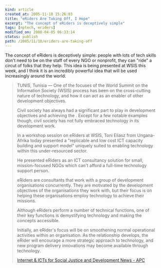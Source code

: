 ```yaml
---
kind: article
created_at: 2005-11-18 15:26:03
title: "eRiders Are Taking Off, I Hope"
excerpt: "The concept of eRiders is deceptively simple"
tags: [nptech, eriders]
modified_on: 2008-04-05 06:33:14
status: publish 
path: /2005/11/18/eriders-are-taking-off
---
```


<p>The concept of eRiders is deceptively simple: people with lots of tech skills don't need to be on the staff of every NGO or nonprofit, they can "ride" a circut of folks that they help. This idea is being presented at WSIS this week, and I think it is an incredibly powerful idea that will be used increasingly around the world. </p>

<blockquote class="large"><p>TUNIS, Tunisia &mdash; One of the focuses of the World Summit on the Information Society (WSIS) process has been on the cross-cutting nature of technology, and how it can act as an enabler of other development objectives. </p>

<p>Civil society has always had a significant part to play in development objectives and achieving the . Except for a few notable examples though, civil society has not fully embraced technology in its development work. </p>

<p>In a workshop session on eRiders at WSIS, Toni Eliasz from Ungana-Afrika today presented a "replicable and low cost ICT capacity building and support model" uniquely suited to enabling technology within this under-resourced sector.</p>

<p>He presented eRiders as an ICT consultancy solution for small, mission-focused NGOs which can't afford a full-time technology support person.</p> 

<p>eRiders are consultants that work with a group of development organisations concurrently. They are motivated by the development objectives of the organisations they work with, but their focus is on helping these organisations employ technology to achieve their missions.</p> 
<p>
Although eRiders perform a number of technical functions, one of their key functions is demystifying technology and making the concepts accessible.</p>

Initially, an eRider\'s focus will be on smoothening normal operational activities within an organisation. As the relationship develops, the eRider will encourage a more strategic approach to technology, and new program delivery innovations may become available through technology.


<a href="http://www.apc.org/english/news/index.shtml?x=2492764">Internet & ICTs for Social Justice and Development News - APC</a>
</blockquote>